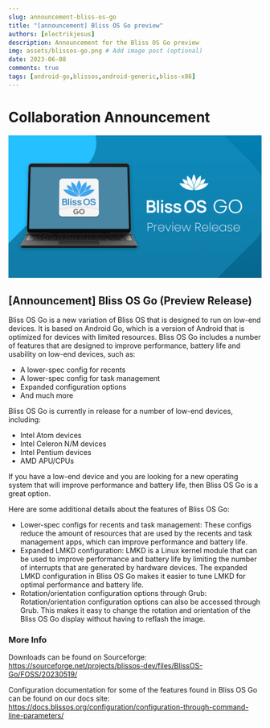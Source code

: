 ```yaml
---
slug: announcement-bliss-os-go
title: "[announcement] Bliss OS Go preview"
authors: [electrikjesus]
description: Announcement for the Bliss OS Go preview
img: assets/blissos-go.png # Add image post (optional)
date: 2023-06-08
comments: true
tags: [android-go,blissos,android-generic,bliss-x86]
---
```


# Collaboration Announcement

![alt text](assets/blissos-go.png "Announcement - Bliss OS Go Preview")

## [Announcement] Bliss OS Go (Preview Release)

Bliss OS Go is a new variation of Bliss OS that is designed to run on low-end devices. It is based on Android Go, which is a version of Android that is optimized for devices with limited resources. Bliss OS Go includes a number of features that are designed to improve performance, battery life and usability on low-end devices, such as:

- A lower-spec config for recents
- A lower-spec config for task management
- Expanded configuration options
- And much more

Bliss OS Go is currently in release for a number of low-end devices, including:

- Intel Atom devices
- Intel Celeron N/M devices
- Intel Pentium devices
- AMD APU/CPUs

If you have a low-end device and you are looking for a new operating system that will improve performance and battery life, then Bliss OS Go is a great option.

Here are some additional details about the features of Bliss OS Go:

- Lower-spec configs for recents and task management: These configs reduce the amount of resources that are used by the recents and task management apps, which can improve performance and battery life.
- Expanded LMKD configuration: LMKD is a Linux kernel module that can be used to improve performance and battery life by limiting the number of interrupts that are generated by hardware devices. The expanded LMKD configuration in Bliss OS Go makes it easier to tune LMKD for optimal performance and battery life.
- Rotation/orientation configuration options through Grub: Rotation/orientation configuration options can also be accessed through Grub. This makes it easy to change the rotation and orientation of the Bliss OS Go display without having to reflash the image.

### More Info

Downloads can be found on Sourceforge: https://sourceforge.net/projects/blissos-dev/files/BlissOS-Go/FOSS/20230519/

Configuration documentation for some of the features found in Bliss OS Go can be found on our docs site:
https://docs.blissos.org/configuration/configuration-through-command-line-parameters/
